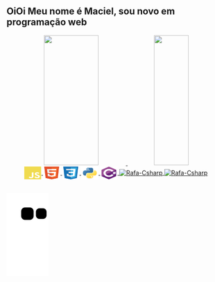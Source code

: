 ## OiOi Meu nome é Maciel, sou novo em programação web
   
  <div align="center">
  <a href="https://github.com/Maciel-Jr">
  <img height="300em" width="50%" src="https://github-readme-stats.vercel.app/api?username=Maciel-Jr&show_icons=true&theme=dracula&include_all_commits=true&count_private=true"/>
  <img height="300em" width="40%" src="https://github-readme-stats.vercel.app/api/top-langs/?username=Maciel-Jr&layout=compact&langs_count=7&theme=dracula"/>
  </div>
  <div align="center">
  <img align="center" alt="Rafa-Js" height="30" width="40" src="https://raw.githubusercontent.com/devicons/devicon/master/icons/javascript/javascript-plain.svg">
  <img align="center" alt="Rafa-HTML" height="30" width="40" src="https://raw.githubusercontent.com/devicons/devicon/master/icons/html5/html5-original.svg">
  <img align="center" alt="Rafa-CSS" height="30" width="40" src="https://raw.githubusercontent.com/devicons/devicon/master/icons/css3/css3-original.svg">
  <img align="center" alt="Rafa-Python" height="30" width="40" src="https://raw.githubusercontent.com/devicons/devicon/master/icons/python/python-original.svg">
  <img align="center" alt="Rafa-Csharp" height="30" width="40" src="https://raw.githubusercontent.com/devicons/devicon/master/icons/csharp/csharp-original.svg"> 
  <img align="center" alt="Rafa-Csharp" height="30" width="40" src="https://cdn.jsdelivr.net/gh/devicons/devicon/icons/mongodb/mongodb-original-wordmark.svg"> 
  <img align="center" alt="Rafa-Csharp" height="30" width="40" src="https://cdn.jsdelivr.net/gh/devicons/devicon/icons/mysql/mysql-plain-wordmark.svg">
  </div>
  <br>
  
  ![Snake animation](https://github.com/Maciel-Jr/Maciel-Jr/blob/output/github-contribution-grid-snake.svg)
